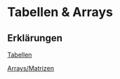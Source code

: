 # Tabellen & Arrays

## Erklärungen

[Tabellen](https://www.heise.de/tipps-tricks/Tabelle-in-LaTeX-erstellen-so-gelingt-s-4368652.html#Einfache%20Tabellenumgebung )

[Arrays/Matrizen](https://www.maths.tcd.ie/~dwilkins/LaTeXPrimer/Matrices.html )
